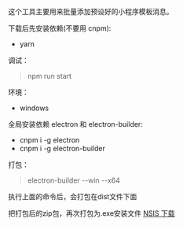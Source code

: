 这个工具主要用来批量添加预设好的小程序模板消息。

下载后先安装依赖(不要用 cnpm):
- yarn

调试：
> npm run start

环境：
- windows


全局安装依赖 electron 和 electron-builder:
- cnpm i -g electron
- cnpm i -g electron-builder

打包：
> electron-builder --win --x64

执行上面的命令后，会打包在dist文件下面

把打包后的zip包，再次打包为.exe安装文件 [NSIS 下载](https://nsis.sourceforge.io/Download)

